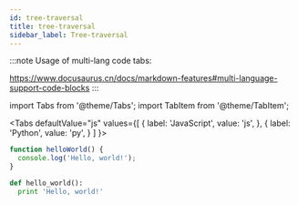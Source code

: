 ```yaml
---
id: tree-traversal
title: tree-traversal
sidebar_label: Tree-traversal
---
```



:::note
Usage of multi-lang code tabs:

https://www.docusaurus.cn/docs/markdown-features#multi-language-support-code-blocks
:::


import Tabs from '@theme/Tabs';
import TabItem from '@theme/TabItem';

<Tabs
  defaultValue="js"
  values={[
    { label: 'JavaScript', value: 'js', },
    { label: 'Python', value: 'py', }
  ]
}>
<TabItem value="js">

```js
function helloWorld() {
  console.log('Hello, world!');
}
```

</TabItem>
<TabItem value="py">

```py
def hello_world():
  print 'Hello, world!'
```

</TabItem>
</Tabs>